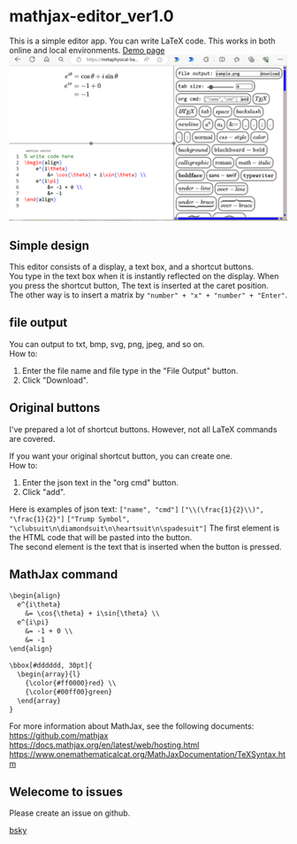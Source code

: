 # mathjax-editor_ver1.0
This is a simple editor app. You can write LaTeX code. This works in both online and local environments. [Demo page](https://metaphysical-bard.github.io/mathjax-editor/src/main.html)
![img](/img.png)

## Simple design
This editor consists of a display, a text box, and a shortcut buttons.  
You type in the text box when it is instantly reflected on the display. When you press the shortcut button, The text is inserted at the caret position.  
The other way is to insert a matrix by `"number" + "x" + "number" + "Enter"`.

## file output
You can output to txt, bmp, svg, png, jpeg, and so on.  
How to:
1. Enter the file name and file type in the "File Output" button.
2. Click "Download".

## Original buttons
I've prepared a lot of shortcut buttons. However, not all LaTeX commands are covered.  
  
If you want your original shortcut button, you can create one.  
How to:
1. Enter the json text in the "org cmd" button.
2. Click "add".
  
Here is examples of json text:
```["name", "cmd"]```
```["\\(\frac{1}{2}\\)", "\frac{1}{2}"]```
```["Trump Symbol", "\clubsuit\n\diamondsuit\n\heartsuit\n\spadesuit"]```
The first element is the HTML code that will be pasted into the button.  
The second element is the text that is inserted when the button is pressed.

## MathJax command
```TeX
\begin{align}
  e^{i\theta}
    &= \cos{\theta} + i\sin{\theta} \\
  e^{i\pi}
    &= -1 + 0 \\
    &= -1
\end{align}
```
```
\bbox[#dddddd, 30pt]{
  \begin{array}{l}
    {\color{#ff0000}red} \\
    {\color{#00ff00}green}
  \end{array}
}
```
For more information about MathJax, see the following documents:  
https://github.com/mathjax  
https://docs.mathjax.org/en/latest/web/hosting.html  
https://www.onemathematicalcat.org/MathJaxDocumentation/TeXSyntax.htm  

## Welecome to issues
Please create an issue on github.  
  
  
[bsky](https://bsky.app/profile/drywaterfall.bsky.social)

